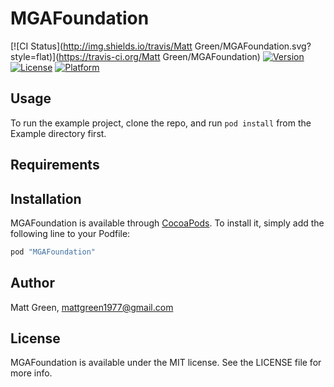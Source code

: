 # MGAFoundation

[![CI Status](http://img.shields.io/travis/Matt Green/MGAFoundation.svg?style=flat)](https://travis-ci.org/Matt Green/MGAFoundation)
[![Version](https://img.shields.io/cocoapods/v/MGAFoundation.svg?style=flat)](http://cocoapods.org/pods/MGAFoundation)
[![License](https://img.shields.io/cocoapods/l/MGAFoundation.svg?style=flat)](http://cocoapods.org/pods/MGAFoundation)
[![Platform](https://img.shields.io/cocoapods/p/MGAFoundation.svg?style=flat)](http://cocoapods.org/pods/MGAFoundation)

## Usage

To run the example project, clone the repo, and run `pod install` from the Example directory first.

## Requirements

## Installation

MGAFoundation is available through [CocoaPods](http://cocoapods.org). To install
it, simply add the following line to your Podfile:

```ruby
pod "MGAFoundation"
```

## Author

Matt Green, mattgreen1977@gmail.com

## License

MGAFoundation is available under the MIT license. See the LICENSE file for more info.
